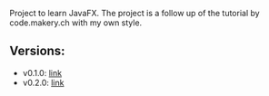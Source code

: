 Project to learn JavaFX. The project is a follow up of the tutorial by code.makery.ch with my own style.

## Versions:
- v0.1.0: [link](https://code.makery.ch/es/library/javafx-tutorial/part1/)
- v0.2.0: [link](https://code.makery.ch/es/library/javafx-tutorial/part2/)
